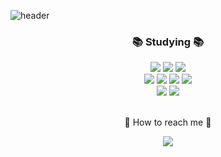 ![header](https://capsule-render.vercel.app/api?type=waving&height=200&color=faede6&text=YonghunSung&animation=fadeIn)

<div align=center><h3>📚 Studying 📚</h3></div>
<div align="center">
<img src="https://img.shields.io/badge/Java-007396?style=for-the-badge&logo=Conda-Forge&logoColor=white" />
<img src ="https://img.shields.io/badge/Python-3776AB.svg?&style=for-the-badge&logo=Python&logoColor=white"/>
<img src ="https://img.shields.io/badge/C-A8B9CC.svg?&style=for-the-badge&logo=C&logoColor=white"/>
<br>
<img src="https://img.shields.io/badge/HTML5-E34F26?style=for-the-badge&logo=HTML5&logoColor=white" />
<img src="https://img.shields.io/badge/CSS3-1572B6?style=for-the-badge&logo=CSS3&logoColor=white" />
<img src="https://img.shields.io/badge/JavaScript-F7DF1E?style=for-the-badge&logo=JavaScript&logoColor=white" />
<img src="https://img.shields.io/badge/jQuery-0769AD?style=for-the-badge&logo=jQuery&logoColor=white" />
<br>
<img src="https://img.shields.io/badge/mysql-4479A1?style=for-the-badge&logo=mysql&logoColor=white">
<img src="https://img.shields.io/badge/springboot-6DB33F?style=for-the-badge&logo=springboot&logoColor=white">
</div>

<br>
<div align=center>
	<p>🔔 How to reach me 🔔</p>
</div>
<div align=center>
<a href="mailto:qsnm23@gmail.com">
<img src="https://img.shields.io/badge/Mail-30B980?style=flat&logo=Gmail&logoColor=white" />
</a>
</div>	

